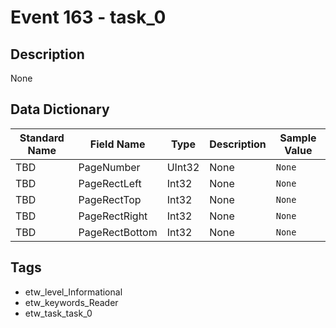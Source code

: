 # Event 163 - task_0

## Description
None

## Data Dictionary
|Standard Name|Field Name|Type|Description|Sample Value|
|---|---|---|---|---|
|TBD|PageNumber|UInt32|None|`None`|
|TBD|PageRectLeft|Int32|None|`None`|
|TBD|PageRectTop|Int32|None|`None`|
|TBD|PageRectRight|Int32|None|`None`|
|TBD|PageRectBottom|Int32|None|`None`|

## Tags
* etw_level_Informational
* etw_keywords_Reader
* etw_task_task_0